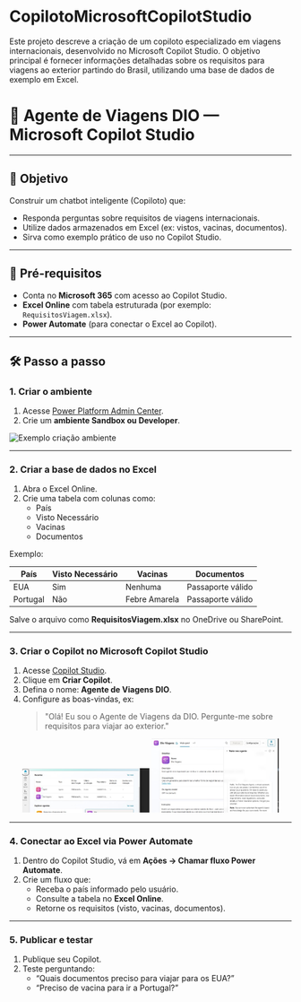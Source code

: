 # CopilotoMicrosoftCopilotStudio
Este projeto descreve a criação de um copiloto especializado em viagens internacionais, desenvolvido no Microsoft Copilot Studio. O objetivo principal é fornecer informações detalhadas sobre os requisitos para viagens ao exterior partindo do Brasil, utilizando uma base de dados de exemplo em Excel.

# 🤖 Agente de Viagens DIO — Microsoft Copilot Studio

---

## 🚀 Objetivo
Construir um chatbot inteligente (Copiloto) que:
- Responda perguntas sobre requisitos de viagens internacionais.  
- Utilize dados armazenados em Excel (ex: vistos, vacinas, documentos).  
- Sirva como exemplo prático de uso no Copilot Studio.  

---

## 📂 Pré-requisitos
- Conta no **Microsoft 365** com acesso ao Copilot Studio.  
- **Excel Online** com tabela estruturada (por exemplo: `RequisitosViagem.xlsx`).  
- **Power Automate** (para conectar o Excel ao Copilot).  

---

## 🛠️ Passo a passo

### 1. Criar o ambiente
1. Acesse [Power Platform Admin Center](https://admin.powerplatform.microsoft.com).  
2. Crie um **ambiente Sandbox ou Developer**.  

![Exemplo criação ambiente](./imagens/criacao-ambiente.png)

---

### 2. Criar a base de dados no Excel
1. Abra o Excel Online.  
2. Crie uma tabela com colunas como:  
   - País  
   - Visto Necessário  
   - Vacinas  
   - Documentos  

Exemplo:  

| País         | Visto Necessário | Vacinas         | Documentos              |
|--------------|-----------------|-----------------|-------------------------|
| EUA          | Sim             | Nenhuma         | Passaporte válido       |
| Portugal     | Não             | Febre Amarela   | Passaporte válido       |

Salve o arquivo como **RequisitosViagem.xlsx** no OneDrive ou SharePoint.  

---

### 3. Criar o Copilot no Microsoft Copilot Studio
1. Acesse [Copilot Studio](https://copilotstudio.microsoft.com).  
2. Clique em **Criar Copilot**.  
3. Defina o nome: **Agente de Viagens DIO**.  
4. Configure as boas-vindas, ex:  
   > "Olá! Eu sou o Agente de Viagens da DIO. Pergunte-me sobre requisitos para viajar ao exterior."  

<p align="center">
  <img src="https://github.com/maxhumberto/CopilotoMicrosoftCopilotStudio/blob/main/Imagem1.jpg" width="45%" />
  <img src="https://github.com/maxhumberto/CopilotoMicrosoftCopilotStudio/blob/main/Imagem2.jpg" width="45%" />
</p>

---

### 4. Conectar ao Excel via Power Automate
1. Dentro do Copilot Studio, vá em **Ações → Chamar fluxo Power Automate**.  
2. Crie um fluxo que:  
   - Receba o país informado pelo usuário.  
   - Consulte a tabela no **Excel Online**.  
   - Retorne os requisitos (visto, vacinas, documentos).  

---

### 5. Publicar e testar
1. Publique seu Copilot.  
2. Teste perguntando:  
   - “Quais documentos preciso para viajar para os EUA?”  
   - “Preciso de vacina para ir a Portugal?”  


